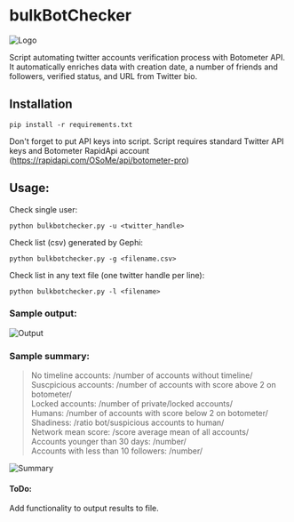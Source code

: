 # bulkBotChecker 
![Logo](https://i.ibb.co/25dMcTQ/what-is-bot-traffic-cover-dcfd8e825fc46554db1393c5efb749b1-removebg-preview-1-removebg-preview.png)

Script automating twitter accounts verification process with Botometer API. It automatically enriches data with creation date, a number of friends and followers, verified status, and URL from Twitter bio.

## Installation

`pip install -r requirements.txt`

Don't forget to put API keys into script. 
Script requires standard Twitter API keys and Botometer RapidApi account (https://rapidapi.com/OSoMe/api/botometer-pro)

## Usage:

Check single user:

`python bulkbotchecker.py -u <twitter_handle>`

Check list (csv) generated by Gephi:

`python bulkbotchecker.py -g <filename.csv>`
  
Check list in any text file (one twitter handle per line):

`python bulkbotchecker.py -l <filename>`

### Sample output:

![Output](https://i.ibb.co/c8Ksr1x/output.png)

### Sample summary:

> No timeline accounts: /number of accounts without timeline/  
> Suscpicious accounts: /number of accounts with score above 2 on botometer/  
> Locked accounts: /number of private/locked accounts/  
> Humans: /number of accounts with score below 2 on botometer/  
> Shadiness: /ratio bot/suspicious accounts to human/  
> Network mean score: /score average mean of all accounts/   
> Accounts younger than 30 days: /number/  
> Accounts with less than 10 followers: /number/ 

![Summary](https://i.ibb.co/VLC1k1f/cmd-klm-UIGy6f-K.png)

#### ToDo:
Add functionality to output results to file. 

